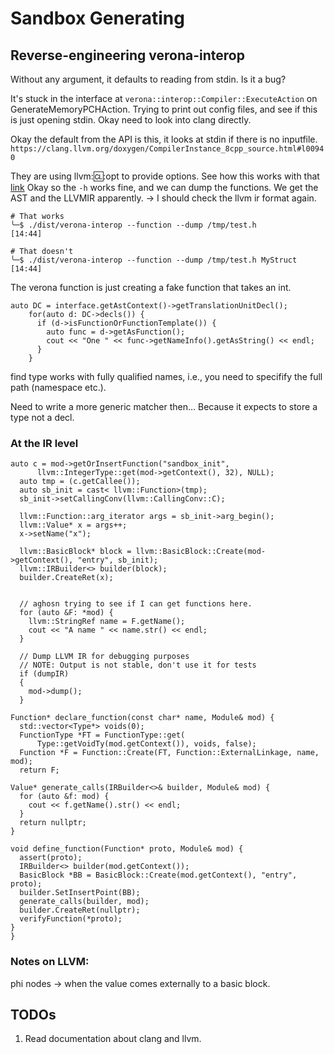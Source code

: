 # Sandbox Generating

## Reverse-engineering verona-interop

Without any argument, it defaults to reading from stdin.
Is it a bug?

It's stuck in the interface at `verona::interop::Compiler::ExecuteAction` on GenerateMemoryPCHAction.
Trying to print out config files, and see if this is just opening stdin.
Okay need to look into clang directly.

Okay the default from the API is this, it looks at stdin if there is no inputfile.
`https://clang.llvm.org/doxygen/CompilerInstance_8cpp_source.html#l00940`

They are using llvm::cl::opt to provide options.
See how this works with that [link](#https://llvm.org/docs/CommandLine.html)
Okay so the `-h` works fine, and we can dump the functions. We get the AST and the LLVMIR apparently.
-> I should check the llvm ir format again.

```
# That works
╰─$ ./dist/verona-interop --function --dump /tmp/test.h                                             [14:44]

# That doesn't
╰─$ ./dist/verona-interop --function --dump /tmp/test.h MyStruct                                             [14:44]
```

The verona function is just creating a fake function that takes an int.


```
auto DC = interface.getAstContext()->getTranslationUnitDecl();
    for(auto d: DC->decls()) {
      if (d->isFunctionOrFunctionTemplate()) {
        auto func = d->getAsFunction();
        cout << "One " << func->getNameInfo().getAsString() << endl;
      }
    }

```

find type works with fully qualified names, i.e., you need to specifify the full path (namespace etc.).

Need to write a more generic matcher then...
Because it expects to store a type not a decl.

### At the IR level
```
auto c = mod->getOrInsertFunction("sandbox_init",
      llvm::IntegerType::get(mod->getContext(), 32), NULL);
  auto tmp = (c.getCallee());
  auto sb_init = cast< llvm::Function>(tmp);
  sb_init->setCallingConv(llvm::CallingConv::C);

  llvm::Function::arg_iterator args = sb_init->arg_begin();
  llvm::Value* x = args++;
  x->setName("x");

  llvm::BasicBlock* block = llvm::BasicBlock::Create(mod->getContext(), "entry", sb_init);
  llvm::IRBuilder<> builder(block);
  builder.CreateRet(x);


  // aghosn trying to see if I can get functions here.
  for (auto &F: *mod) {
    llvm::StringRef name = F.getName();
    cout << "A name " << name.str() << endl;
  } 

  // Dump LLVM IR for debugging purposes
  // NOTE: Output is not stable, don't use it for tests
  if (dumpIR)
  {
    mod->dump();
  }

```

```
Function* declare_function(const char* name, Module& mod) {
  std::vector<Type*> voids(0);
  FunctionType *FT = FunctionType::get(
      Type::getVoidTy(mod.getContext()), voids, false);
  Function *F = Function::Create(FT, Function::ExternalLinkage, name, mod);
  return F;

Value* generate_calls(IRBuilder<>& builder, Module& mod) {
  for (auto &f: mod) {
    cout << f.getName().str() << endl;
  }
  return nullptr;
}

void define_function(Function* proto, Module& mod) {
  assert(proto);
  IRBuilder<> builder(mod.getContext());
  BasicBlock *BB = BasicBlock::Create(mod.getContext(), "entry", proto);
  builder.SetInsertPoint(BB);
  generate_calls(builder, mod);
  builder.CreateRet(nullptr);
  verifyFunction(*proto);
}
}
```

### Notes on LLVM:

phi nodes -> when the value comes externally to a basic block.

## TODOs

1. Read documentation about clang and llvm.
